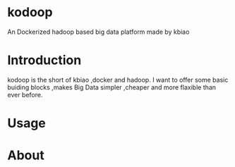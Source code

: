 # kodoop
An Dockerized hadoop based big data platform made by kbiao

# Introduction

kodoop is the short of kbiao ,docker and hadoop. I want to offer some basic buiding blocks ,makes Big Data simpler ,cheaper and more flaxible than ever before.

# Usage

 
# About 

